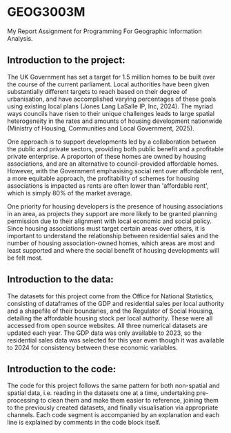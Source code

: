 # GEOG3003M
My Report Assignment for Programming For Geographic Information Analysis. 

## Introduction to the project:
The UK Government has set a target for 1.5 million homes to be built over the course of the current parliament. Local authorities have been given substantially different targets to reach based  on their degree of urbanisation, and have accomplished varying percentages of these goals using existing local plans (Jones Lang LaSalle IP, Inc, 2024). The myriad ways councils have risen to their unique challenges leads to large spatial heterogeneity in the rates and amounts of housing development nationwide (Ministry of Housing, Communities and Local Government, 2025).

One approach is to support developments led by a collaboration between the public and private sectors, providing both public benefit and a profitable private enterprise. A proporton of these homes are owned by housing associations, and are an alternative to council-provided affordable homes. However, with the Government emphasising social rent over affordable rent, a more equitable approach, the profitability of schemes for housing associations is impacted as rents are often lower than 'affordable rent', which is simply 80% of the market average. 

One priority for housing developers is the presence of housing associations in an area, as projects they support are more likely to be granted planning permission due to their alignment with local economic and social policy. Since housing associations must target certain areas over others, it is important to understand the relationship between residential sales and the number of housing association-owned homes, which areas are most and least supported and where the social benefit of housing developments will be felt most. 

## Introduction to the data:
The datasets for this project come from the Office for National Statistics, consisting of dataframes of the GDP and residential sales per local authority and a shapefile of their boundaries, and the Regulator of Social Housing, detailing the affordable housing stock per local authority. These were all accessed from open source websites. All three numerical datasets are updated each year. The GDP data was only available to 2023, so the residential sales data was selected for this year even though it was available to 2024 for consistency between these economic variables. 

## Introduction to the code:
The code for this project follows the same pattern for both non-spatial and spatial data, i.e. reading in the datasets one at a time, undertaking pre-processing to clean them and make them easier to reference, joining them to the previously created datasets, and finally visualisation via appropriate channels. Each code segment is accompanied by an explanation and each line is explained by comments in the code block itself. 
